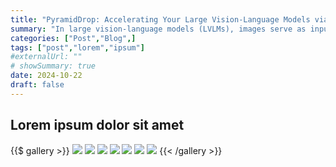 ```yaml
---
title: "PyramidDrop: Accelerating Your Large Vision-Language Models via Pyramid Visual Redundancy Reduction"
summary: "In large vision-language models (LVLMs), images serve as inputs that carry a wealth of information. As the idiom 'A picture is worth a thousand words' implies, representing a single image in current LVLMs can require hundreds or even thousands of tokens."
categories: ["Post","Blog",]
tags: ["post","lorem","ipsum"]
#externalUrl: ""
# showSummary: true
date: 2024-10-22
draft: false
---
```


## Lorem ipsum dolor sit amet

{{$ gallery >}}
  <img src="paper_imgs/1.jpg" class="grid-w33" />
  <img src="paper_imgs/2.jpg" class="grid-w33" />
  <img src="paper_imgs/3.jpg" class="grid-w33" />
  <img src="paper_imgs/4.jpg" class="grid-w33" />
  <img src="paper_imgs/5.jpg" class="grid-w33" />
  <img src="paper_imgs/6.jpg" class="grid-w33" />
  <img src="paper_imgs/7.jpg" class="grid-w33" />
{{< /gallery >}}